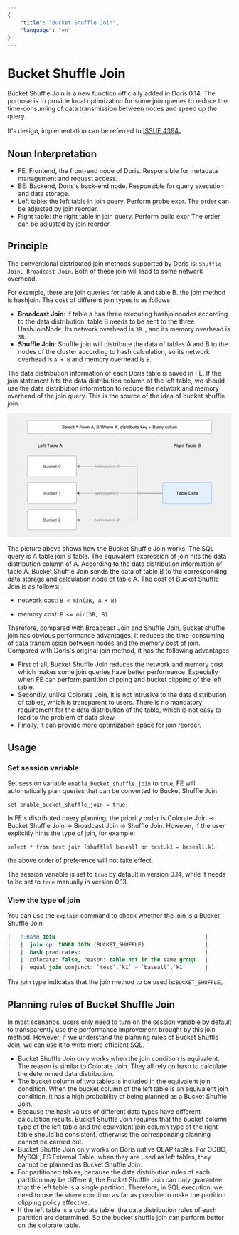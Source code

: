 ```yaml
---
{
    "title": "Bucket Shuffle Join",
    "language": "en"
}
---
```


<!-- 
Licensed to the Apache Software Foundation (ASF) under one
or more contributor license agreements.  See the NOTICE file
distributed with this work for additional information
regarding copyright ownership.  The ASF licenses this file
to you under the Apache License, Version 2.0 (the
"License"); you may not use this file except in compliance
with the License.  You may obtain a copy of the License at

  http://www.apache.org/licenses/LICENSE-2.0

Unless required by applicable law or agreed to in writing,
software distributed under the License is distributed on an
"AS IS" BASIS, WITHOUT WARRANTIES OR CONDITIONS OF ANY
KIND, either express or implied.  See the License for the
specific language governing permissions and limitations
under the License.
-->

# Bucket Shuffle Join

Bucket Shuffle Join is a new function officially added in Doris 0.14. The purpose is to provide local optimization for some join queries to reduce the time-consuming of data transmission between nodes and speed up the query.

It's design, implementation can be referred to [ISSUE 4394](https://github.com/apache/incubator-doris/issues/4394)。

## Noun Interpretation

* FE: Frontend, the front-end node of Doris. Responsible for metadata management and request access.
* BE: Backend, Doris's back-end node. Responsible for query execution and data storage.
* Left table: the left table in join query. Perform probe expr. The order can be adjusted by join reorder.
* Right table: the right table in join query. Perform build expr The order can be adjusted by join reorder.

## Principle
The conventional distributed join methods supported by Doris is: `Shuffle Join, Broadcast Join`. Both of these join will lead to some network overhead.

For example, there are join queries for table A and table B. the join method is hashjoin. The cost of different join types is as follows:
* **Broadcast Join**: If table a has three executing hashjoinnodes according to the data distribution, table B needs to be sent to the three HashJoinNode. Its network overhead is `3B `, and its memory overhead is `3B`. 
* **Shuffle Join**: Shuffle join will distribute the data of tables A and B to the nodes of the cluster according to hash calculation, so its network overhead is `A + B` and memory overhead is `B`.

The data distribution information of each Doris table is saved in FE. If the join statement hits the data distribution column of the left table, we should use the data distribution information to reduce the network and memory overhead of the join query. This is the source of the idea of bucket shuffle join.

![Shuffle Join.png](/images/bucket_shuffle_join.png)

The picture above shows how the Bucket Shuffle Join works. The SQL query is A table join B table. The equivalent expression of join hits the data distribution column of A. According to the data distribution information of table A. Bucket Shuffle Join sends the data of table B to the corresponding data storage and calculation node of table A. The cost of Bucket Shuffle Join is as follows:

* network cost: ``` B < min(3B, A + B) ```

* memory cost: ``` B <= min(3B, B) ```

Therefore, compared with Broadcast Join and Shuffle Join, Bucket shuffle join has obvious performance advantages. It reduces the time-consuming of data transmission between nodes and the memory cost of join. Compared with Doris's original join method, it has the following advantages

* First of all, Bucket Shuffle Join reduces the network and memory cost which makes some join queries have better performance. Especially when FE can perform partition clipping and bucket clipping of the left table.
* Secondly, unlike Colorate Join, it is not intrusive to the data distribution of tables, which is transparent to users. There is no mandatory requirement for the data distribution of the table, which is not easy to lead to the problem of data skew.
* Finally, it can provide more optimization space for join reorder.

## Usage

### Set session variable

Set session variable `enable_bucket_shuffle_join` to `true`, FE will automatically plan queries that can be converted to Bucket Shuffle Join.

```
set enable_bucket_shuffle_join = true;
```

In FE's distributed query planning, the priority order is Colorate Join -> Bucket Shuffle Join -> Broadcast Join -> Shuffle Join. However, if the user explicitly hints the type of join, for example: 

```
select * from test join [shuffle] baseall on test.k1 = baseall.k1;
```
the above order of preference will not take effect.

The session variable is set to `true` by default in version 0.14, while it needs to be set to `true` manually in version 0.13.

### View the type of join

You can use the `explain` command to check whether the join is a Bucket Shuffle Join

```sql
|   2:HASH JOIN                                               |
|   |  join op: INNER JOIN (BUCKET_SHUFFLE)                   |
|   |  hash predicates:                                       |
|   |  colocate: false, reason: table not in the same group   |
|   |  equal join conjunct: `test`.`k1` = `baseall`.`k1`      |                                    
```

The join type indicates that the join method to be used is:`BUCKET_SHUFFLE`。

## Planning rules of Bucket Shuffle Join

In most scenarios, users only need to turn on the session variable by default to transparently use the performance improvement brought by this join method. However, if we understand the planning rules of Bucket Shuffle Join, we can use it to write more efficient SQL.

* Bucket Shuffle Join only works when the join condition is equivalent. The reason is similar to Colorate Join. They all rely on hash to calculate the determined data distribution.
* The bucket column of two tables is included in the equivalent join condition. When the bucket column of the left table is an equivalent join condition, it has a high probability of being planned as a Bucket Shuffle Join.
* Because the hash values of different data types have different calculation results. Bucket Shuffle Join requires that the bucket column type of the left table and the equivalent join column type of the right table should be consistent, otherwise the corresponding planning cannot be carried out.
* Bucket Shuffle Join only works on Doris native OLAP tables. For ODBC, MySQL, ES External Table, when they are used as left tables, they cannot be planned as Bucket Shuffle Join.
* For partitioned tables, because the data distribution rules of each partition may be different, the Bucket Shuffle Join can only guarantee that the left table is a single partition. Therefore, in SQL execution, we need to use the `where` condition as far as possible to make the partition clipping policy effective.
* If the left table is a colorate table, the data distribution rules of each partition are determined. So the bucket shuffle join can perform better on the colorate table.
